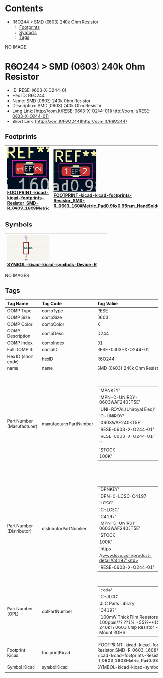 



Contents
========

* [R6O244 > SMD (0603) 240k Ohm Resistor](#r6o244--smd-0603-240k-ohm-resistor)
	* [Footprints](#footprints)
	* [Symbols](#symbols)
	* [Tags](#tags)
  
NO IMAGE  
# R6O244 > SMD (0603) 240k Ohm Resistor

- ID: RESE-0603-X-O244-01
- Hex ID: R6O244
- Name: SMD (0603) 240k Ohm Resistor
- Description: SMD (0603) 240k Ohm Resistor
- Long Link: [http://oom.lt/RESE-0603-X-O244-01](http://oom.lt/RESE-0603-X-O244-01)
- Short Link: [http://oom.lt/R6O244](http://oom.lt/R6O244)

## Footprints
  

|[![](https://raw.githubusercontent.com/oomlout/oomlout_OOMP_eda_V2/main/FOOTPRINT/kicad/kicad-footprints/Resistor_SMD/R_0603_1608Metric/image_140.png)<br>FOOTPRINT-kicad-kicad-footprints-Resistor_SMD-R_0603_1608Metric](https://github.com/oomlout/oomlout_OOMP_eda_V2/tree/main/FOOTPRINT/kicad/kicad-footprints/Resistor_SMD/R_0603_1608Metric/)|[![](https://raw.githubusercontent.com/oomlout/oomlout_OOMP_eda_V2/main/FOOTPRINT/kicad/kicad-footprints/Resistor_SMD/R_0603_1608Metric_Pad0.98x0.95mm_HandSolder/image_140.png)<br>FOOTPRINT-kicad-kicad-footprints-Resistor_SMD-R_0603_1608Metric_Pad0.98x0.95mm_HandSolder](https://github.com/oomlout/oomlout_OOMP_eda_V2/tree/main/FOOTPRINT/kicad/kicad-footprints/Resistor_SMD/R_0603_1608Metric_Pad0.98x0.95mm_HandSolder/)||
| :--- | :--- | :--- |

## Symbols
  

|[![](https://raw.githubusercontent.com/oomlout/oomlout_OOMP_eda_V2/main/SYMBOL/kicad/kicad-symbols/Device/R/image_140.png)<br>SYMBOL-kicad-kicad-symbols-Device-R](https://github.com/oomlout/oomlout_OOMP_eda_V2/tree/main/SYMBOL/kicad/kicad-symbols/Device/R/)|||
| :--- | :--- | :--- |
  
NO IMAGES  
## Tags
  

|Tag Name|Tag Code|Tag Value|
| :--- | :--- | :--- |
|OOMP Type|oompType|RESE|
|OOMP Size|oompSize|0603|
|OOMP Color|oompColor|X|
|OOMP Description|oompDesc|O244|
|OOMP Index|oompIndex|01|
|Full OOMP ID|oompID|RESE-0603-X-O244-01|
|Hex ID (short code)|hexID|R6O244|
|name|name|SMD (0603) 240k Ohm Resistor|
|Part Number (Manufacturer)|manufacturerPartNumber|<table><tr><td>'MPNKEY'</td></tr><tr><td> 'MPN-C-UNIROY-0603WAF2403T5E'</td><td> 'MANUFACTURER'</td></tr><tr><td> 'UNI-ROYAL(Uniroyal Elec)'</td><td> 'MANUCODE'</td></tr><tr><td> 'C-UNIROY'</td><td> 'MPN'</td></tr><tr><td> '0603WAF2403T5E'</td><td> 'OOMPIDPARTIAL'</td></tr><tr><td> 'RESE-0603-X-O244-01'</td><td> 'OOMPID'</td></tr><tr><td> 'RESE-0603-X-O244-01'</td><td> 'LINK'</td></tr><tr><td> ''</td><td> 'tags'</td></tr><tr><td> 'STOCK</td></tr><tr><td>100K'</td></tr></table></td><td> <table><tr><td>'MPNKEY'</td></tr><tr><td> 'MPN-C-LIZELE-CR0603FA2403G'</td><td> 'MANUFACTURER'</td></tr><tr><td> 'LIZ Elec'</td><td> 'MANUCODE'</td></tr><tr><td> 'C-LIZELE'</td><td> 'MPN'</td></tr><tr><td> 'CR0603FA2403G'</td><td> 'OOMPIDPARTIAL'</td></tr><tr><td> 'RESE-0603-X-O244-01'</td><td> 'OOMPID'</td></tr><tr><td> 'RESE-0603-X-O244-01'</td><td> 'LINK'</td></tr><tr><td> ''</td><td> 'tags'</td></tr><tr><td> </td></tr></table></td><td> <table><tr><td>'MPNKEY'</td></tr><tr><td> 'MPN-C-RALEC-RTT032403FTP'</td><td> 'MANUFACTURER'</td></tr><tr><td> 'RALEC'</td><td> 'MANUCODE'</td></tr><tr><td> 'C-RALEC'</td><td> 'MPN'</td></tr><tr><td> 'RTT032403FTP'</td><td> 'OOMPIDPARTIAL'</td></tr><tr><td> 'RESE-0603-X-O244-01'</td><td> 'OOMPID'</td></tr><tr><td> 'RESE-0603-X-O244-01'</td><td> 'LINK'</td></tr><tr><td> ''</td><td> 'tags'</td></tr><tr><td> 'STOCK</td></tr><tr><td>1K'</td></tr></table></td><td> <table><tr><td>'MPNKEY'</td></tr><tr><td> 'MPN-C-YAGEO-RC0603JR-07240KL'</td><td> 'MANUFACTURER'</td></tr><tr><td> 'YAGEO'</td><td> 'MANUCODE'</td></tr><tr><td> 'C-YAGEO'</td><td> 'MPN'</td></tr><tr><td> 'RC0603JR-07240KL'</td><td> 'OOMPIDPARTIAL'</td></tr><tr><td> 'RESE-0603-X-O244-01'</td><td> 'OOMPID'</td></tr><tr><td> 'RESE-0603-X-O244-01'</td><td> 'LINK'</td></tr><tr><td> ''</td><td> 'tags'</td></tr><tr><td> </td></tr></table></td><td> <table><tr><td>'MPNKEY'</td></tr><tr><td> 'MPN-C-YAGEO-RC0603FR-07240KL'</td><td> 'MANUFACTURER'</td></tr><tr><td> 'YAGEO'</td><td> 'MANUCODE'</td></tr><tr><td> 'C-YAGEO'</td><td> 'MPN'</td></tr><tr><td> 'RC0603FR-07240KL'</td><td> 'OOMPIDPARTIAL'</td></tr><tr><td> 'RESE-0603-X-O244-01'</td><td> 'OOMPID'</td></tr><tr><td> 'RESE-0603-X-O244-01'</td><td> 'LINK'</td></tr><tr><td> ''</td><td> 'tags'</td></tr><tr><td> 'STOCK</td></tr><tr><td>1K'</td></tr></table></td><td> <table><tr><td>'MPNKEY'</td></tr><tr><td> 'MPN-C-YAGEO-AC0603FR-07240KL'</td><td> 'MANUFACTURER'</td></tr><tr><td> 'YAGEO'</td><td> 'MANUCODE'</td></tr><tr><td> 'C-YAGEO'</td><td> 'MPN'</td></tr><tr><td> 'AC0603FR-07240KL'</td><td> 'OOMPIDPARTIAL'</td></tr><tr><td> 'RESE-0603-X-O244-01'</td><td> 'OOMPID'</td></tr><tr><td> 'RESE-0603-X-O244-01'</td><td> 'LINK'</td></tr><tr><td> ''</td><td> 'tags'</td></tr><tr><td> 'STOCK</td></tr><tr><td>1K'</td></tr></table></td><td> <table><tr><td>'MPNKEY'</td></tr><tr><td> 'MPN-C-TAITEC-RM06FTN2403'</td><td> 'MANUFACTURER'</td></tr><tr><td> 'TA-I Tech'</td><td> 'MANUCODE'</td></tr><tr><td> 'C-TAITEC'</td><td> 'MPN'</td></tr><tr><td> 'RM06FTN2403'</td><td> 'OOMPIDPARTIAL'</td></tr><tr><td> 'RESE-0603-X-O244-01'</td><td> 'OOMPID'</td></tr><tr><td> 'RESE-0603-X-O244-01'</td><td> 'LINK'</td></tr><tr><td> ''</td><td> 'tags'</td></tr><tr><td> 'STOCK</td></tr><tr><td>1K'</td></tr></table></td><td> <table><tr><td>'MPNKEY'</td></tr><tr><td> 'MPN-C-RALEC-RTT03244JTP'</td><td> 'MANUFACTURER'</td></tr><tr><td> 'RALEC'</td><td> 'MANUCODE'</td></tr><tr><td> 'C-RALEC'</td><td> 'MPN'</td></tr><tr><td> 'RTT03244JTP'</td><td> 'OOMPIDPARTIAL'</td></tr><tr><td> 'RESE-0603-X-O244-01'</td><td> 'OOMPID'</td></tr><tr><td> 'RESE-0603-X-O244-01'</td><td> 'LINK'</td></tr><tr><td> ''</td><td> 'tags'</td></tr><tr><td> 'STOCK</td></tr><tr><td>1K'</td></tr></table></td><td> <table><tr><td>'MPNKEY'</td></tr><tr><td> 'MPN-C-WALSIN-WR06X2403FTL'</td><td> 'MANUFACTURER'</td></tr><tr><td> 'Walsin Tech Corp'</td><td> 'MANUCODE'</td></tr><tr><td> 'C-WALSIN'</td><td> 'MPN'</td></tr><tr><td> 'WR06X2403FTL'</td><td> 'OOMPIDPARTIAL'</td></tr><tr><td> 'RESE-0603-X-O244-01'</td><td> 'OOMPID'</td></tr><tr><td> 'RESE-0603-X-O244-01'</td><td> 'LINK'</td></tr><tr><td> ''</td><td> 'tags'</td></tr><tr><td> 'STOCK</td></tr><tr><td>1K'</td></tr></table></td><td> <table><tr><td>'MPNKEY'</td></tr><tr><td> 'MPN-C-HKRHON-RCT03240KFLF'</td><td> 'MANUFACTURER'</td></tr><tr><td> 'HKR(Hong Kong Resistors)'</td><td> 'MANUCODE'</td></tr><tr><td> 'C-HKRHON'</td><td> 'MPN'</td></tr><tr><td> 'RCT03240KFLF'</td><td> 'OOMPIDPARTIAL'</td></tr><tr><td> 'RESE-0603-X-O244-01'</td><td> 'OOMPID'</td></tr><tr><td> 'RESE-0603-X-O244-01'</td><td> 'LINK'</td></tr><tr><td> ''</td><td> 'tags'</td></tr><tr><td> </td></tr></table></td><td> <table><tr><td>'MPNKEY'</td></tr><tr><td> 'MPN-C-TAITEC-RMS06FT2403'</td><td> 'MANUFACTURER'</td></tr><tr><td> 'TA-I Tech'</td><td> 'MANUCODE'</td></tr><tr><td> 'C-TAITEC'</td><td> 'MPN'</td></tr><tr><td> 'RMS06FT2403'</td><td> 'OOMPIDPARTIAL'</td></tr><tr><td> 'RESE-0603-X-O244-01'</td><td> 'OOMPID'</td></tr><tr><td> 'RESE-0603-X-O244-01'</td><td> 'LINK'</td></tr><tr><td> ''</td><td> 'tags'</td></tr><tr><td> 'STOCK</td></tr><tr><td>1K'</td></tr></table></td><td> <table><tr><td>'MPNKEY'</td></tr><tr><td> 'MPN-C-VIKING-ARG03FTC2403'</td><td> 'MANUFACTURER'</td></tr><tr><td> 'Viking Tech'</td><td> 'MANUCODE'</td></tr><tr><td> 'C-VIKING'</td><td> 'MPN'</td></tr><tr><td> 'ARG03FTC2403'</td><td> 'OOMPIDPARTIAL'</td></tr><tr><td> 'RESE-0603-X-O244-01'</td><td> 'OOMPID'</td></tr><tr><td> 'RESE-0603-X-O244-01'</td><td> 'LINK'</td></tr><tr><td> ''</td><td> 'tags'</td></tr><tr><td> 'STOCK</td></tr><tr><td>1K'</td></tr></table></td><td> <table><tr><td>'MPNKEY'</td></tr><tr><td> 'MPN-C-YAGEO-AC0603DR-07240KL'</td><td> 'MANUFACTURER'</td></tr><tr><td> 'YAGEO'</td><td> 'MANUCODE'</td></tr><tr><td> 'C-YAGEO'</td><td> 'MPN'</td></tr><tr><td> 'AC0603DR-07240KL'</td><td> 'OOMPIDPARTIAL'</td></tr><tr><td> 'RESE-0603-X-O244-01'</td><td> 'OOMPID'</td></tr><tr><td> 'RESE-0603-X-O244-01'</td><td> 'LINK'</td></tr><tr><td> ''</td><td> 'tags'</td></tr><tr><td> 'STOCK</td></tr><tr><td>1K'</td></tr></table></td><td> <table><tr><td>'MPNKEY'</td></tr><tr><td> 'MPN-C-YAGEO-AC0603JR-07240KL'</td><td> 'MANUFACTURER'</td></tr><tr><td> 'YAGEO'</td><td> 'MANUCODE'</td></tr><tr><td> 'C-YAGEO'</td><td> 'MPN'</td></tr><tr><td> 'AC0603JR-07240KL'</td><td> 'OOMPIDPARTIAL'</td></tr><tr><td> 'RESE-0603-X-O244-01'</td><td> 'OOMPID'</td></tr><tr><td> 'RESE-0603-X-O244-01'</td><td> 'LINK'</td></tr><tr><td> ''</td><td> 'tags'</td></tr><tr><td> </td></tr></table></td><td> <table><tr><td>'MPNKEY'</td></tr><tr><td> 'MPN-C-EVEROH-CR0603J240KP05Z'</td><td> 'MANUFACTURER'</td></tr><tr><td> 'Ever Ohms Tech'</td><td> 'MANUCODE'</td></tr><tr><td> 'C-EVEROH'</td><td> 'MPN'</td></tr><tr><td> 'CR0603J240KP05Z'</td><td> 'OOMPIDPARTIAL'</td></tr><tr><td> 'RESE-0603-X-O244-01'</td><td> 'OOMPID'</td></tr><tr><td> 'RESE-0603-X-O244-01'</td><td> 'LINK'</td></tr><tr><td> ''</td><td> 'tags'</td></tr><tr><td> </td></tr></table></td><td> <table><tr><td>'MPNKEY'</td></tr><tr><td> 'MPN-C-UNIROY-0603WAJ0244T5E'</td><td> 'MANUFACTURER'</td></tr><tr><td> 'UNI-ROYAL(Uniroyal Elec)'</td><td> 'MANUCODE'</td></tr><tr><td> 'C-UNIROY'</td><td> 'MPN'</td></tr><tr><td> '0603WAJ0244T5E'</td><td> 'OOMPIDPARTIAL'</td></tr><tr><td> 'RESE-0603-X-O244-01'</td><td> 'OOMPID'</td></tr><tr><td> 'RESE-0603-X-O244-01'</td><td> 'LINK'</td></tr><tr><td> ''</td><td> 'tags'</td></tr><tr><td> 'STOCK</td></tr><tr><td>1K'</td></tr></table></td><td> <table><tr><td>'MPNKEY'</td></tr><tr><td> 'MPN-C-TYOHM-RMC0603240K1%N'</td><td> 'MANUFACTURER'</td></tr><tr><td> 'TyoHM'</td><td> 'MANUCODE'</td></tr><tr><td> 'C-TYOHM'</td><td> 'MPN'</td></tr><tr><td> 'RMC0603240K1%N'</td><td> 'OOMPIDPARTIAL'</td></tr><tr><td> 'RESE-0603-X-O244-01'</td><td> 'OOMPID'</td></tr><tr><td> 'RESE-0603-X-O244-01'</td><td> 'LINK'</td></tr><tr><td> ''</td><td> 'tags'</td></tr><tr><td> 'STOCK</td></tr><tr><td>1K'</td></tr></table></td><td> <table><tr><td>'MPNKEY'</td></tr><tr><td> 'MPN-C-KOASPE-RK73H1JTTD2403F'</td><td> 'MANUFACTURER'</td></tr><tr><td> 'KOA Speer Elec'</td><td> 'MANUCODE'</td></tr><tr><td> 'C-KOASPE'</td><td> 'MPN'</td></tr><tr><td> 'RK73H1JTTD2403F'</td><td> 'OOMPIDPARTIAL'</td></tr><tr><td> 'RESE-0603-X-O244-01'</td><td> 'OOMPID'</td></tr><tr><td> 'RESE-0603-X-O244-01'</td><td> 'LINK'</td></tr><tr><td> ''</td><td> 'tags'</td></tr><tr><td> </td></tr></table></td><td> <table><tr><td>'MPNKEY'</td></tr><tr><td> 'MPN-C-FHGUAN-RS-03K2403FT'</td><td> 'MANUFACTURER'</td></tr><tr><td> 'FH (Guangdong Fenghua Advanced Tech)'</td><td> 'MANUCODE'</td></tr><tr><td> 'C-FHGUAN'</td><td> 'MPN'</td></tr><tr><td> 'RS-03K2403FT'</td><td> 'OOMPIDPARTIAL'</td></tr><tr><td> 'RESE-0603-X-O244-01'</td><td> 'OOMPID'</td></tr><tr><td> 'RESE-0603-X-O244-01'</td><td> 'LINK'</td></tr><tr><td> ''</td><td> 'tags'</td></tr><tr><td> 'STOCK</td></tr><tr><td>10K'</td></tr></table></td><td> <table><tr><td>'MPNKEY'</td></tr><tr><td> 'MPN-C-FHGUAN-RS-03K244JT'</td><td> 'MANUFACTURER'</td></tr><tr><td> 'FH (Guangdong Fenghua Advanced Tech)'</td><td> 'MANUCODE'</td></tr><tr><td> 'C-FHGUAN'</td><td> 'MPN'</td></tr><tr><td> 'RS-03K244JT'</td><td> 'OOMPIDPARTIAL'</td></tr><tr><td> 'RESE-0603-X-O244-01'</td><td> 'OOMPID'</td></tr><tr><td> 'RESE-0603-X-O244-01'</td><td> 'LINK'</td></tr><tr><td> ''</td><td> 'tags'</td></tr><tr><td> 'STOCK</td></tr><tr><td>1K'</td></tr></table></td><td> <table><tr><td>'MPNKEY'</td></tr><tr><td> 'MPN-C-KOASPE-RK73B1JTTD244J'</td><td> 'MANUFACTURER'</td></tr><tr><td> 'KOA Speer Elec'</td><td> 'MANUCODE'</td></tr><tr><td> 'C-KOASPE'</td><td> 'MPN'</td></tr><tr><td> 'RK73B1JTTD244J'</td><td> 'OOMPIDPARTIAL'</td></tr><tr><td> 'RESE-0603-X-O244-01'</td><td> 'OOMPID'</td></tr><tr><td> 'RESE-0603-X-O244-01'</td><td> 'LINK'</td></tr><tr><td> ''</td><td> 'tags'</td></tr><tr><td> </td></tr></table></td><td> <table><tr><td>'MPNKEY'</td></tr><tr><td> 'MPN-C-WALSIN-WR06X244JTL'</td><td> 'MANUFACTURER'</td></tr><tr><td> 'Walsin Tech Corp'</td><td> 'MANUCODE'</td></tr><tr><td> 'C-WALSIN'</td><td> 'MPN'</td></tr><tr><td> 'WR06X244JTL'</td><td> 'OOMPIDPARTIAL'</td></tr><tr><td> 'RESE-0603-X-O244-01'</td><td> 'OOMPID'</td></tr><tr><td> 'RESE-0603-X-O244-01'</td><td> 'LINK'</td></tr><tr><td> ''</td><td> 'tags'</td></tr><tr><td> </td></tr></table></td><td> <table><tr><td>'MPNKEY'</td></tr><tr><td> 'MPN-C-RESIST-AECR0603F240KK9'</td><td> 'MANUFACTURER'</td></tr><tr><td> 'Resistor.Today'</td><td> 'MANUCODE'</td></tr><tr><td> 'C-RESIST'</td><td> 'MPN'</td></tr><tr><td> 'AECR0603F240KK9'</td><td> 'OOMPIDPARTIAL'</td></tr><tr><td> 'RESE-0603-X-O244-01'</td><td> 'OOMPID'</td></tr><tr><td> 'RESE-0603-X-O244-01'</td><td> 'LINK'</td></tr><tr><td> ''</td><td> 'tags'</td></tr><tr><td> </td></tr></table></td><td> <table><tr><td>'MPNKEY'</td></tr><tr><td> 'MPN-C-RESIST-HPCR0603F240KK9'</td><td> 'MANUFACTURER'</td></tr><tr><td> 'Resistor.Today'</td><td> 'MANUCODE'</td></tr><tr><td> 'C-RESIST'</td><td> 'MPN'</td></tr><tr><td> 'HPCR0603F240KK9'</td><td> 'OOMPIDPARTIAL'</td></tr><tr><td> 'RESE-0603-X-O244-01'</td><td> 'OOMPID'</td></tr><tr><td> 'RESE-0603-X-O244-01'</td><td> 'LINK'</td></tr><tr><td> ''</td><td> 'tags'</td></tr><tr><td> </td></tr></table></td><td> <table><tr><td>'MPNKEY'</td></tr><tr><td> 'MPN-C-PANASO-ERJ3EKF2403V'</td><td> 'MANUFACTURER'</td></tr><tr><td> 'PANASONIC'</td><td> 'MANUCODE'</td></tr><tr><td> 'C-PANASO'</td><td> 'MPN'</td></tr><tr><td> 'ERJ3EKF2403V'</td><td> 'OOMPIDPARTIAL'</td></tr><tr><td> 'RESE-0603-X-O244-01'</td><td> 'OOMPID'</td></tr><tr><td> 'RESE-0603-X-O244-01'</td><td> 'LINK'</td></tr><tr><td> ''</td><td> 'tags'</td></tr><tr><td> 'STOCK</td></tr><tr><td>1K'</td></tr></table></td><td> <table><tr><td>'MPNKEY'</td></tr><tr><td> 'MPN-C-PANASO-ERJ3GEYJ244V'</td><td> 'MANUFACTURER'</td></tr><tr><td> 'PANASONIC'</td><td> 'MANUCODE'</td></tr><tr><td> 'C-PANASO'</td><td> 'MPN'</td></tr><tr><td> 'ERJ3GEYJ244V'</td><td> 'OOMPIDPARTIAL'</td></tr><tr><td> 'RESE-0603-X-O244-01'</td><td> 'OOMPID'</td></tr><tr><td> 'RESE-0603-X-O244-01'</td><td> 'LINK'</td></tr><tr><td> ''</td><td> 'tags'</td></tr><tr><td> </td></tr></table></td><td> <table><tr><td>'MPNKEY'</td></tr><tr><td> 'MPN-C-UNIROY-0603WAD2403T5E'</td><td> 'MANUFACTURER'</td></tr><tr><td> 'UNI-ROYAL(Uniroyal Elec)'</td><td> 'MANUCODE'</td></tr><tr><td> 'C-UNIROY'</td><td> 'MPN'</td></tr><tr><td> '0603WAD2403T5E'</td><td> 'OOMPIDPARTIAL'</td></tr><tr><td> 'RESE-0603-X-O244-01'</td><td> 'OOMPID'</td></tr><tr><td> 'RESE-0603-X-O244-01'</td><td> 'LINK'</td></tr><tr><td> ''</td><td> 'tags'</td></tr><tr><td> 'STOCK</td></tr><tr><td>10K'</td></tr></table></td><td> <table><tr><td>'MPNKEY'</td></tr><tr><td> 'MPN-C-EVEROH-CR0603F240KP05'</td><td> 'MANUFACTURER'</td></tr><tr><td> 'Ever Ohms Tech'</td><td> 'MANUCODE'</td></tr><tr><td> 'C-EVEROH'</td><td> 'MPN'</td></tr><tr><td> 'CR0603F240KP05'</td><td> 'OOMPIDPARTIAL'</td></tr><tr><td> 'RESE-0603-X-O244-01'</td><td> 'OOMPID'</td></tr><tr><td> 'RESE-0603-X-O244-01'</td><td> 'LINK'</td></tr><tr><td> ''</td><td> 'tags'</td></tr><tr><td> </td></tr></table></td><td> <table><tr><td>'MPNKEY'</td></tr><tr><td> 'MPN-C-WALSIN-WR06X244JTR'</td><td> 'MANUFACTURER'</td></tr><tr><td> 'Walsin Tech Corp'</td><td> 'MANUCODE'</td></tr><tr><td> 'C-WALSIN'</td><td> 'MPN'</td></tr><tr><td> 'WR06X244JTR'</td><td> 'OOMPIDPARTIAL'</td></tr><tr><td> 'RESE-0603-X-O244-01'</td><td> 'OOMPID'</td></tr><tr><td> 'RESE-0603-X-O244-01'</td><td> 'LINK'</td></tr><tr><td> ''</td><td> 'tags'</td></tr><tr><td> </td></tr></table></td><td> <table><tr><td>'MPNKEY'</td></tr><tr><td> 'MPN-C-PANASO-ERA3AEB244V'</td><td> 'MANUFACTURER'</td></tr><tr><td> 'PANASONIC'</td><td> 'MANUCODE'</td></tr><tr><td> 'C-PANASO'</td><td> 'MPN'</td></tr><tr><td> 'ERA3AEB244V'</td><td> 'OOMPIDPARTIAL'</td></tr><tr><td> 'RESE-0603-X-O244-01'</td><td> 'OOMPID'</td></tr><tr><td> 'RESE-0603-X-O244-01'</td><td> 'LINK'</td></tr><tr><td> ''</td><td> 'tags'</td></tr><tr><td> 'STOCK</td></tr><tr><td>1K'</td></tr></table></td><td> <table><tr><td>'MPNKEY'</td></tr><tr><td> 'MPN-C-PANASO-ERJP03J244V'</td><td> 'MANUFACTURER'</td></tr><tr><td> 'PANASONIC'</td><td> 'MANUCODE'</td></tr><tr><td> 'C-PANASO'</td><td> 'MPN'</td></tr><tr><td> 'ERJP03J244V'</td><td> 'OOMPIDPARTIAL'</td></tr><tr><td> 'RESE-0603-X-O244-01'</td><td> 'OOMPID'</td></tr><tr><td> 'RESE-0603-X-O244-01'</td><td> 'LINK'</td></tr><tr><td> ''</td><td> 'tags'</td></tr><tr><td> </td></tr></table></td><td> <table><tr><td>'MPNKEY'</td></tr><tr><td> 'MPN-C-PANASO-ERJP03F2403V'</td><td> 'MANUFACTURER'</td></tr><tr><td> 'PANASONIC'</td><td> 'MANUCODE'</td></tr><tr><td> 'C-PANASO'</td><td> 'MPN'</td></tr><tr><td> 'ERJP03F2403V'</td><td> 'OOMPIDPARTIAL'</td></tr><tr><td> 'RESE-0603-X-O244-01'</td><td> 'OOMPID'</td></tr><tr><td> 'RESE-0603-X-O244-01'</td><td> 'LINK'</td></tr><tr><td> ''</td><td> 'tags'</td></tr><tr><td> </td></tr></table></td><td> <table><tr><td>'MPNKEY'</td></tr><tr><td> 'MPN-C-PANASO-ERJPA3J244V'</td><td> 'MANUFACTURER'</td></tr><tr><td> 'PANASONIC'</td><td> 'MANUCODE'</td></tr><tr><td> 'C-PANASO'</td><td> 'MPN'</td></tr><tr><td> 'ERJPA3J244V'</td><td> 'OOMPIDPARTIAL'</td></tr><tr><td> 'RESE-0603-X-O244-01'</td><td> 'OOMPID'</td></tr><tr><td> 'RESE-0603-X-O244-01'</td><td> 'LINK'</td></tr><tr><td> ''</td><td> 'tags'</td></tr><tr><td> </td></tr></table></td><td> <table><tr><td>'MPNKEY'</td></tr><tr><td> 'MPN-C-PANASO-ERJPA3F2403V'</td><td> 'MANUFACTURER'</td></tr><tr><td> 'PANASONIC'</td><td> 'MANUCODE'</td></tr><tr><td> 'C-PANASO'</td><td> 'MPN'</td></tr><tr><td> 'ERJPA3F2403V'</td><td> 'OOMPIDPARTIAL'</td></tr><tr><td> 'RESE-0603-X-O244-01'</td><td> 'OOMPID'</td></tr><tr><td> 'RESE-0603-X-O244-01'</td><td> 'LINK'</td></tr><tr><td> ''</td><td> 'tags'</td></tr><tr><td> </td></tr></table></td><td> <table><tr><td>'MPNKEY'</td></tr><tr><td> 'MPN-C-PANASO-ERJUP3J244V'</td><td> 'MANUFACTURER'</td></tr><tr><td> 'PANASONIC'</td><td> 'MANUCODE'</td></tr><tr><td> 'C-PANASO'</td><td> 'MPN'</td></tr><tr><td> 'ERJUP3J244V'</td><td> 'OOMPIDPARTIAL'</td></tr><tr><td> 'RESE-0603-X-O244-01'</td><td> 'OOMPID'</td></tr><tr><td> 'RESE-0603-X-O244-01'</td><td> 'LINK'</td></tr><tr><td> ''</td><td> 'tags'</td></tr><tr><td> </td></tr></table></td><td> <table><tr><td>'MPNKEY'</td></tr><tr><td> 'MPN-C-PANASO-ERJUP3F2403V'</td><td> 'MANUFACTURER'</td></tr><tr><td> 'PANASONIC'</td><td> 'MANUCODE'</td></tr><tr><td> 'C-PANASO'</td><td> 'MPN'</td></tr><tr><td> 'ERJUP3F2403V'</td><td> 'OOMPIDPARTIAL'</td></tr><tr><td> 'RESE-0603-X-O244-01'</td><td> 'OOMPID'</td></tr><tr><td> 'RESE-0603-X-O244-01'</td><td> 'LINK'</td></tr><tr><td> ''</td><td> 'tags'</td></tr><tr><td> </td></tr></table></td><td> <table><tr><td>'MPNKEY'</td></tr><tr><td> 'MPN-C-PANASO-ERJUP3D2403V'</td><td> 'MANUFACTURER'</td></tr><tr><td> 'PANASONIC'</td><td> 'MANUCODE'</td></tr><tr><td> 'C-PANASO'</td><td> 'MPN'</td></tr><tr><td> 'ERJUP3D2403V'</td><td> 'OOMPIDPARTIAL'</td></tr><tr><td> 'RESE-0603-X-O244-01'</td><td> 'OOMPID'</td></tr><tr><td> 'RESE-0603-X-O244-01'</td><td> 'LINK'</td></tr><tr><td> ''</td><td> 'tags'</td></tr><tr><td> </td></tr></table></td><td> <table><tr><td>'MPNKEY'</td></tr><tr><td> 'MPN-C-FHGUAN-TD03G2403BT'</td><td> 'MANUFACTURER'</td></tr><tr><td> 'FH (Guangdong Fenghua Advanced Tech)'</td><td> 'MANUCODE'</td></tr><tr><td> 'C-FHGUAN'</td><td> 'MPN'</td></tr><tr><td> 'TD03G2403BT'</td><td> 'OOMPIDPARTIAL'</td></tr><tr><td> 'RESE-0603-X-O244-01'</td><td> 'OOMPID'</td></tr><tr><td> 'RESE-0603-X-O244-01'</td><td> 'LINK'</td></tr><tr><td> ''</td><td> 'tags'</td></tr><tr><td> </td></tr></table></td><td> <table><tr><td>'MPNKEY'</td></tr><tr><td> 'MPN-C-FHGUAN-TD03G2403FT'</td><td> 'MANUFACTURER'</td></tr><tr><td> 'FH (Guangdong Fenghua Advanced Tech)'</td><td> 'MANUCODE'</td></tr><tr><td> 'C-FHGUAN'</td><td> 'MPN'</td></tr><tr><td> 'TD03G2403FT'</td><td> 'OOMPIDPARTIAL'</td></tr><tr><td> 'RESE-0603-X-O244-01'</td><td> 'OOMPID'</td></tr><tr><td> 'RESE-0603-X-O244-01'</td><td> 'LINK'</td></tr><tr><td> ''</td><td> 'tags'</td></tr><tr><td> </td></tr></table></td><td> <table><tr><td>'MPNKEY'</td></tr><tr><td> 'MPN-C-YAGEO-RT0603BRE07240KL'</td><td> 'MANUFACTURER'</td></tr><tr><td> 'YAGEO'</td><td> 'MANUCODE'</td></tr><tr><td> 'C-YAGEO'</td><td> 'MPN'</td></tr><tr><td> 'RT0603BRE07240KL'</td><td> 'OOMPIDPARTIAL'</td></tr><tr><td> 'RESE-0603-X-O244-01'</td><td> 'OOMPID'</td></tr><tr><td> 'RESE-0603-X-O244-01'</td><td> 'LINK'</td></tr><tr><td> ''</td><td> 'tags'</td></tr><tr><td> </td></tr></table></td><td> <table><tr><td>'MPNKEY'</td></tr><tr><td> 'MPN-C-YAGEO-RT0603DRD07240KL'</td><td> 'MANUFACTURER'</td></tr><tr><td> 'YAGEO'</td><td> 'MANUCODE'</td></tr><tr><td> 'C-YAGEO'</td><td> 'MPN'</td></tr><tr><td> 'RT0603DRD07240KL'</td><td> 'OOMPIDPARTIAL'</td></tr><tr><td> 'RESE-0603-X-O244-01'</td><td> 'OOMPID'</td></tr><tr><td> 'RESE-0603-X-O244-01'</td><td> 'LINK'</td></tr><tr><td> ''</td><td> 'tags'</td></tr><tr><td> </td></tr></table></td><td> <table><tr><td>'MPNKEY'</td></tr><tr><td> 'MPN-C-YAGEO-RT0603FRE07240KL'</td><td> 'MANUFACTURER'</td></tr><tr><td> 'YAGEO'</td><td> 'MANUCODE'</td></tr><tr><td> 'C-YAGEO'</td><td> 'MPN'</td></tr><tr><td> 'RT0603FRE07240KL'</td><td> 'OOMPIDPARTIAL'</td></tr><tr><td> 'RESE-0603-X-O244-01'</td><td> 'OOMPID'</td></tr><tr><td> 'RESE-0603-X-O244-01'</td><td> 'LINK'</td></tr><tr><td> ''</td><td> 'tags'</td></tr><tr><td> 'STOCK</td></tr><tr><td>1K'</td></tr></table></td><td> <table><tr><td>'MPNKEY'</td></tr><tr><td> 'MPN-C-EVEROH-CR0603F240KP05Z'</td><td> 'MANUFACTURER'</td></tr><tr><td> 'Ever Ohms Tech'</td><td> 'MANUCODE'</td></tr><tr><td> 'C-EVEROH'</td><td> 'MPN'</td></tr><tr><td> 'CR0603F240KP05Z'</td><td> 'OOMPIDPARTIAL'</td></tr><tr><td> 'RESE-0603-X-O244-01'</td><td> 'OOMPID'</td></tr><tr><td> 'RESE-0603-X-O244-01'</td><td> 'LINK'</td></tr><tr><td> ''</td><td> 'tags'</td></tr><tr><td> 'STOCK</td></tr><tr><td>1K'</td></tr></table></td><td> <table><tr><td>'MPNKEY'</td></tr><tr><td> 'MPN-C-SUSUMU-RG1608N-244-W-T5'</td><td> 'MANUFACTURER'</td></tr><tr><td> 'SUSUMU'</td><td> 'MANUCODE'</td></tr><tr><td> 'C-SUSUMU'</td><td> 'MPN'</td></tr><tr><td> 'RG1608N-244-W-T5'</td><td> 'OOMPIDPARTIAL'</td></tr><tr><td> 'RESE-0603-X-O244-01'</td><td> 'OOMPID'</td></tr><tr><td> 'RESE-0603-X-O244-01'</td><td> 'LINK'</td></tr><tr><td> ''</td><td> 'tags'</td></tr><tr><td> </td></tr></table></td><td> <table><tr><td>'MPNKEY'</td></tr><tr><td> 'MPN-C-VISHAY-CRCW0603240KFKEAC'</td><td> 'MANUFACTURER'</td></tr><tr><td> 'Vishay Intertech'</td><td> 'MANUCODE'</td></tr><tr><td> 'C-VISHAY'</td><td> 'MPN'</td></tr><tr><td> 'CRCW0603240KFKEAC'</td><td> 'OOMPIDPARTIAL'</td></tr><tr><td> 'RESE-0603-X-O244-01'</td><td> 'OOMPID'</td></tr><tr><td> 'RESE-0603-X-O244-01'</td><td> 'LINK'</td></tr><tr><td> ''</td><td> 'tags'</td></tr><tr><td> </td></tr></table></td><td> <table><tr><td>'MPNKEY'</td></tr><tr><td> 'MPN-C-BOURNS-CR0603-FX-2403ELF'</td><td> 'MANUFACTURER'</td></tr><tr><td> 'BOURNS'</td><td> 'MANUCODE'</td></tr><tr><td> 'C-BOURNS'</td><td> 'MPN'</td></tr><tr><td> 'CR0603-FX-2403ELF'</td><td> 'OOMPIDPARTIAL'</td></tr><tr><td> 'RESE-0603-X-O244-01'</td><td> 'OOMPID'</td></tr><tr><td> 'RESE-0603-X-O244-01'</td><td> 'LINK'</td></tr><tr><td> ''</td><td> 'tags'</td></tr><tr><td> </td></tr></table></td><td> <table><tr><td>'MPNKEY'</td></tr><tr><td> 'MPN-C-ROHMSE-ESR03EZPJ244'</td><td> 'MANUFACTURER'</td></tr><tr><td> 'ROHM Semicon'</td><td> 'MANUCODE'</td></tr><tr><td> 'C-ROHMSE'</td><td> 'MPN'</td></tr><tr><td> 'ESR03EZPJ244'</td><td> 'OOMPIDPARTIAL'</td></tr><tr><td> 'RESE-0603-X-O244-01'</td><td> 'OOMPID'</td></tr><tr><td> 'RESE-0603-X-O244-01'</td><td> 'LINK'</td></tr><tr><td> ''</td><td> 'tags'</td></tr><tr><td> </td></tr></table></td><td> <table><tr><td>'MPNKEY'</td></tr><tr><td> 'MPN-C-TECONN-CPF0603B240KE1'</td><td> 'MANUFACTURER'</td></tr><tr><td> 'TE Connectivity'</td><td> 'MANUCODE'</td></tr><tr><td> 'C-TECONN'</td><td> 'MPN'</td></tr><tr><td> 'CPF0603B240KE1'</td><td> 'OOMPIDPARTIAL'</td></tr><tr><td> 'RESE-0603-X-O244-01'</td><td> 'OOMPID'</td></tr><tr><td> 'RESE-0603-X-O244-01'</td><td> 'LINK'</td></tr><tr><td> ''</td><td> 'tags'</td></tr><tr><td> </td></tr></table></td><td> <table><tr><td>'MPNKEY'</td></tr><tr><td> 'MPN-C-SUSUMU-RG1608N-244-W-T1'</td><td> 'MANUFACTURER'</td></tr><tr><td> 'SUSUMU'</td><td> 'MANUCODE'</td></tr><tr><td> 'C-SUSUMU'</td><td> 'MPN'</td></tr><tr><td> 'RG1608N-244-W-T1'</td><td> 'OOMPIDPARTIAL'</td></tr><tr><td> 'RESE-0603-X-O244-01'</td><td> 'OOMPID'</td></tr><tr><td> 'RESE-0603-X-O244-01'</td><td> 'LINK'</td></tr><tr><td> ''</td><td> 'tags'</td></tr><tr><td> </td></tr></table></td><td> <table><tr><td>'MPNKEY'</td></tr><tr><td> 'MPN-C-TECONN-CRG0603F240K'</td><td> 'MANUFACTURER'</td></tr><tr><td> 'TE Connectivity'</td><td> 'MANUCODE'</td></tr><tr><td> 'C-TECONN'</td><td> 'MPN'</td></tr><tr><td> 'CRG0603F240K'</td><td> 'OOMPIDPARTIAL'</td></tr><tr><td> 'RESE-0603-X-O244-01'</td><td> 'OOMPID'</td></tr><tr><td> 'RESE-0603-X-O244-01'</td><td> 'LINK'</td></tr><tr><td> ''</td><td> 'tags'</td></tr><tr><td> </td></tr></table></td><td> <table><tr><td>'MPNKEY'</td></tr><tr><td> 'MPN-C-TECONN-CRGH0603J240K'</td><td> 'MANUFACTURER'</td></tr><tr><td> 'TE Connectivity'</td><td> 'MANUCODE'</td></tr><tr><td> 'C-TECONN'</td><td> 'MPN'</td></tr><tr><td> 'CRGH0603J240K'</td><td> 'OOMPIDPARTIAL'</td></tr><tr><td> 'RESE-0603-X-O244-01'</td><td> 'OOMPID'</td></tr><tr><td> 'RESE-0603-X-O244-01'</td><td> 'LINK'</td></tr><tr><td> ''</td><td> 'tags'</td></tr><tr><td> </td></tr></table></td><td> <table><tr><td>'MPNKEY'</td></tr><tr><td> 'MPN-C-YAGEO-AF0603FR-07240KL'</td><td> 'MANUFACTURER'</td></tr><tr><td> 'YAGEO'</td><td> 'MANUCODE'</td></tr><tr><td> 'C-YAGEO'</td><td> 'MPN'</td></tr><tr><td> 'AF0603FR-07240KL'</td><td> 'OOMPIDPARTIAL'</td></tr><tr><td> 'RESE-0603-X-O244-01'</td><td> 'OOMPID'</td></tr><tr><td> 'RESE-0603-X-O244-01'</td><td> 'LINK'</td></tr><tr><td> ''</td><td> 'tags'</td></tr><tr><td> </td></tr></table></td><td> <table><tr><td>'MPNKEY'</td></tr><tr><td> 'MPN-C-YAGEO-AA0603JR-07240KL'</td><td> 'MANUFACTURER'</td></tr><tr><td> 'YAGEO'</td><td> 'MANUCODE'</td></tr><tr><td> 'C-YAGEO'</td><td> 'MPN'</td></tr><tr><td> 'AA0603JR-07240KL'</td><td> 'OOMPIDPARTIAL'</td></tr><tr><td> 'RESE-0603-X-O244-01'</td><td> 'OOMPID'</td></tr><tr><td> 'RESE-0603-X-O244-01'</td><td> 'LINK'</td></tr><tr><td> ''</td><td> 'tags'</td></tr><tr><td> </td></tr></table></td><td> <table><tr><td>'MPNKEY'</td></tr><tr><td> 'MPN-C-YAGEO-AA0603FR-07240KL'</td><td> 'MANUFACTURER'</td></tr><tr><td> 'YAGEO'</td><td> 'MANUCODE'</td></tr><tr><td> 'C-YAGEO'</td><td> 'MPN'</td></tr><tr><td> 'AA0603FR-07240KL'</td><td> 'OOMPIDPARTIAL'</td></tr><tr><td> 'RESE-0603-X-O244-01'</td><td> 'OOMPID'</td></tr><tr><td> 'RESE-0603-X-O244-01'</td><td> 'LINK'</td></tr><tr><td> ''</td><td> 'tags'</td></tr><tr><td> </td></tr></table></td><td> <table><tr><td>'MPNKEY'</td></tr><tr><td> 'MPN-C-ROHMSE-ESR03EZPF2403'</td><td> 'MANUFACTURER'</td></tr><tr><td> 'ROHM Semicon'</td><td> 'MANUCODE'</td></tr><tr><td> 'C-ROHMSE'</td><td> 'MPN'</td></tr><tr><td> 'ESR03EZPF2403'</td><td> 'OOMPIDPARTIAL'</td></tr><tr><td> 'RESE-0603-X-O244-01'</td><td> 'OOMPID'</td></tr><tr><td> 'RESE-0603-X-O244-01'</td><td> 'LINK'</td></tr><tr><td> ''</td><td> 'tags'</td></tr><tr><td> </td></tr></table></td><td> <table><tr><td>'MPNKEY'</td></tr><tr><td> 'MPN-C-PANASO-ERJ-S03F2403V'</td><td> 'MANUFACTURER'</td></tr><tr><td> 'PANASONIC'</td><td> 'MANUCODE'</td></tr><tr><td> 'C-PANASO'</td><td> 'MPN'</td></tr><tr><td> 'ERJ-S03F2403V'</td><td> 'OOMPIDPARTIAL'</td></tr><tr><td> 'RESE-0603-X-O244-01'</td><td> 'OOMPID'</td></tr><tr><td> 'RESE-0603-X-O244-01'</td><td> 'LINK'</td></tr><tr><td> ''</td><td> 'tags'</td></tr><tr><td> </td></tr></table></td><td> <table><tr><td>'MPNKEY'</td></tr><tr><td> 'MPN-C-SUSUMU-RG1608P-244-D-T5'</td><td> 'MANUFACTURER'</td></tr><tr><td> 'SUSUMU'</td><td> 'MANUCODE'</td></tr><tr><td> 'C-SUSUMU'</td><td> 'MPN'</td></tr><tr><td> 'RG1608P-244-D-T5'</td><td> 'OOMPIDPARTIAL'</td></tr><tr><td> 'RESE-0603-X-O244-01'</td><td> 'OOMPID'</td></tr><tr><td> 'RESE-0603-X-O244-01'</td><td> 'LINK'</td></tr><tr><td> ''</td><td> 'tags'</td></tr><tr><td> </td></tr></table></td><td> <table><tr><td>'MPNKEY'</td></tr><tr><td> 'MPN-C-PANASO-ERJ-U03D2403V'</td><td> 'MANUFACTURER'</td></tr><tr><td> 'PANASONIC'</td><td> 'MANUCODE'</td></tr><tr><td> 'C-PANASO'</td><td> 'MPN'</td></tr><tr><td> 'ERJ-U03D2403V'</td><td> 'OOMPIDPARTIAL'</td></tr><tr><td> 'RESE-0603-X-O244-01'</td><td> 'OOMPID'</td></tr><tr><td> 'RESE-0603-X-O244-01'</td><td> 'LINK'</td></tr><tr><td> ''</td><td> 'tags'</td></tr><tr><td> </td></tr></table></td><td> <table><tr><td>'MPNKEY'</td></tr><tr><td> 'MPN-C-FOJAN-FRC0603F2403TS'</td><td> 'MANUFACTURER'</td></tr><tr><td> 'FOJAN'</td><td> 'MANUCODE'</td></tr><tr><td> 'C-FOJAN'</td><td> 'MPN'</td></tr><tr><td> 'FRC0603F2403TS'</td><td> 'OOMPIDPARTIAL'</td></tr><tr><td> 'RESE-0603-X-O244-01'</td><td> 'OOMPID'</td></tr><tr><td> 'RESE-0603-X-O244-01'</td><td> 'LINK'</td></tr><tr><td> ''</td><td> 'tags'</td></tr><tr><td> 'STOCK</td></tr><tr><td>10K'</td></tr></table>|
|Part Number (Distributor)|distributorPartNumber|<table><tr><td>'DPNKEY'</td></tr><tr><td> 'DPN-C-LCSC-C4197'</td><td> 'DISTRIBUTOR'</td></tr><tr><td> 'LCSC'</td><td> 'DISTRCODE'</td></tr><tr><td> 'C-LCSC'</td><td> 'DPN'</td></tr><tr><td> 'C4197'</td><td> 'MPN'</td></tr><tr><td> 'MPN-C-UNIROY-0603WAF2403T5E'</td><td> 'TAGS'</td></tr><tr><td> 'STOCK</td></tr><tr><td>100K'</td><td> 'LINK'</td></tr><tr><td> 'https</td></tr><tr><td>//www.lcsc.com/product-detail/C4197'</td><td> 'OOMPID'</td></tr><tr><td> 'RESE-0603-X-O244-01'</td></tr></table></td><td> <table><tr><td>'DPNKEY'</td></tr><tr><td> 'DPN-C-LCSC-C100891'</td><td> 'DISTRIBUTOR'</td></tr><tr><td> 'LCSC'</td><td> 'DISTRCODE'</td></tr><tr><td> 'C-LCSC'</td><td> 'DPN'</td></tr><tr><td> 'C100891'</td><td> 'MPN'</td></tr><tr><td> 'MPN-C-LIZELE-CR0603FA2403G'</td><td> 'TAGS'</td></tr><tr><td> </td><td> 'LINK'</td></tr><tr><td> 'https</td></tr><tr><td>//www.lcsc.com/product-detail/C100891'</td><td> 'OOMPID'</td></tr><tr><td> 'RESE-0603-X-O244-01'</td></tr></table></td><td> <table><tr><td>'DPNKEY'</td></tr><tr><td> 'DPN-C-LCSC-C103449'</td><td> 'DISTRIBUTOR'</td></tr><tr><td> 'LCSC'</td><td> 'DISTRCODE'</td></tr><tr><td> 'C-LCSC'</td><td> 'DPN'</td></tr><tr><td> 'C103449'</td><td> 'MPN'</td></tr><tr><td> 'MPN-C-RALEC-RTT032403FTP'</td><td> 'TAGS'</td></tr><tr><td> 'STOCK</td></tr><tr><td>1K'</td><td> 'LINK'</td></tr><tr><td> 'https</td></tr><tr><td>//www.lcsc.com/product-detail/C103449'</td><td> 'OOMPID'</td></tr><tr><td> 'RESE-0603-X-O244-01'</td></tr></table></td><td> <table><tr><td>'DPNKEY'</td></tr><tr><td> 'DPN-C-LCSC-C137646'</td><td> 'DISTRIBUTOR'</td></tr><tr><td> 'LCSC'</td><td> 'DISTRCODE'</td></tr><tr><td> 'C-LCSC'</td><td> 'DPN'</td></tr><tr><td> 'C137646'</td><td> 'MPN'</td></tr><tr><td> 'MPN-C-YAGEO-RC0603JR-07240KL'</td><td> 'TAGS'</td></tr><tr><td> </td><td> 'LINK'</td></tr><tr><td> 'https</td></tr><tr><td>//www.lcsc.com/product-detail/C137646'</td><td> 'OOMPID'</td></tr><tr><td> 'RESE-0603-X-O244-01'</td></tr></table></td><td> <table><tr><td>'DPNKEY'</td></tr><tr><td> 'DPN-C-LCSC-C137765'</td><td> 'DISTRIBUTOR'</td></tr><tr><td> 'LCSC'</td><td> 'DISTRCODE'</td></tr><tr><td> 'C-LCSC'</td><td> 'DPN'</td></tr><tr><td> 'C137765'</td><td> 'MPN'</td></tr><tr><td> 'MPN-C-YAGEO-RC0603FR-07240KL'</td><td> 'TAGS'</td></tr><tr><td> 'STOCK</td></tr><tr><td>1K'</td><td> 'LINK'</td></tr><tr><td> 'https</td></tr><tr><td>//www.lcsc.com/product-detail/C137765'</td><td> 'OOMPID'</td></tr><tr><td> 'RESE-0603-X-O244-01'</td></tr></table></td><td> <table><tr><td>'DPNKEY'</td></tr><tr><td> 'DPN-C-LCSC-C144679'</td><td> 'DISTRIBUTOR'</td></tr><tr><td> 'LCSC'</td><td> 'DISTRCODE'</td></tr><tr><td> 'C-LCSC'</td><td> 'DPN'</td></tr><tr><td> 'C144679'</td><td> 'MPN'</td></tr><tr><td> 'MPN-C-YAGEO-AC0603FR-07240KL'</td><td> 'TAGS'</td></tr><tr><td> 'STOCK</td></tr><tr><td>1K'</td><td> 'LINK'</td></tr><tr><td> 'https</td></tr><tr><td>//www.lcsc.com/product-detail/C144679'</td><td> 'OOMPID'</td></tr><tr><td> 'RESE-0603-X-O244-01'</td></tr></table></td><td> <table><tr><td>'DPNKEY'</td></tr><tr><td> 'DPN-C-LCSC-C153123'</td><td> 'DISTRIBUTOR'</td></tr><tr><td> 'LCSC'</td><td> 'DISTRCODE'</td></tr><tr><td> 'C-LCSC'</td><td> 'DPN'</td></tr><tr><td> 'C153123'</td><td> 'MPN'</td></tr><tr><td> 'MPN-C-TAITEC-RM06FTN2403'</td><td> 'TAGS'</td></tr><tr><td> 'STOCK</td></tr><tr><td>1K'</td><td> 'LINK'</td></tr><tr><td> 'https</td></tr><tr><td>//www.lcsc.com/product-detail/C153123'</td><td> 'OOMPID'</td></tr><tr><td> 'RESE-0603-X-O244-01'</td></tr></table></td><td> <table><tr><td>'DPNKEY'</td></tr><tr><td> 'DPN-C-LCSC-C158931'</td><td> 'DISTRIBUTOR'</td></tr><tr><td> 'LCSC'</td><td> 'DISTRCODE'</td></tr><tr><td> 'C-LCSC'</td><td> 'DPN'</td></tr><tr><td> 'C158931'</td><td> 'MPN'</td></tr><tr><td> 'MPN-C-RALEC-RTT03244JTP'</td><td> 'TAGS'</td></tr><tr><td> 'STOCK</td></tr><tr><td>1K'</td><td> 'LINK'</td></tr><tr><td> 'https</td></tr><tr><td>//www.lcsc.com/product-detail/C158931'</td><td> 'OOMPID'</td></tr><tr><td> 'RESE-0603-X-O244-01'</td></tr></table></td><td> <table><tr><td>'DPNKEY'</td></tr><tr><td> 'DPN-C-LCSC-C163889'</td><td> 'DISTRIBUTOR'</td></tr><tr><td> 'LCSC'</td><td> 'DISTRCODE'</td></tr><tr><td> 'C-LCSC'</td><td> 'DPN'</td></tr><tr><td> 'C163889'</td><td> 'MPN'</td></tr><tr><td> 'MPN-C-WALSIN-WR06X2403FTL'</td><td> 'TAGS'</td></tr><tr><td> 'STOCK</td></tr><tr><td>1K'</td><td> 'LINK'</td></tr><tr><td> 'https</td></tr><tr><td>//www.lcsc.com/product-detail/C163889'</td><td> 'OOMPID'</td></tr><tr><td> 'RESE-0603-X-O244-01'</td></tr></table></td><td> <table><tr><td>'DPNKEY'</td></tr><tr><td> 'DPN-C-LCSC-C177602'</td><td> 'DISTRIBUTOR'</td></tr><tr><td> 'LCSC'</td><td> 'DISTRCODE'</td></tr><tr><td> 'C-LCSC'</td><td> 'DPN'</td></tr><tr><td> 'C177602'</td><td> 'MPN'</td></tr><tr><td> 'MPN-C-HKRHON-RCT03240KFLF'</td><td> 'TAGS'</td></tr><tr><td> </td><td> 'LINK'</td></tr><tr><td> 'https</td></tr><tr><td>//www.lcsc.com/product-detail/C177602'</td><td> 'OOMPID'</td></tr><tr><td> 'RESE-0603-X-O244-01'</td></tr></table></td><td> <table><tr><td>'DPNKEY'</td></tr><tr><td> 'DPN-C-LCSC-C209084'</td><td> 'DISTRIBUTOR'</td></tr><tr><td> 'LCSC'</td><td> 'DISTRCODE'</td></tr><tr><td> 'C-LCSC'</td><td> 'DPN'</td></tr><tr><td> 'C209084'</td><td> 'MPN'</td></tr><tr><td> 'MPN-C-TAITEC-RMS06FT2403'</td><td> 'TAGS'</td></tr><tr><td> 'STOCK</td></tr><tr><td>1K'</td><td> 'LINK'</td></tr><tr><td> 'https</td></tr><tr><td>//www.lcsc.com/product-detail/C209084'</td><td> 'OOMPID'</td></tr><tr><td> 'RESE-0603-X-O244-01'</td></tr></table></td><td> <table><tr><td>'DPNKEY'</td></tr><tr><td> 'DPN-C-LCSC-C217899'</td><td> 'DISTRIBUTOR'</td></tr><tr><td> 'LCSC'</td><td> 'DISTRCODE'</td></tr><tr><td> 'C-LCSC'</td><td> 'DPN'</td></tr><tr><td> 'C217899'</td><td> 'MPN'</td></tr><tr><td> 'MPN-C-VIKING-ARG03FTC2403'</td><td> 'TAGS'</td></tr><tr><td> 'STOCK</td></tr><tr><td>1K'</td><td> 'LINK'</td></tr><tr><td> 'https</td></tr><tr><td>//www.lcsc.com/product-detail/C217899'</td><td> 'OOMPID'</td></tr><tr><td> 'RESE-0603-X-O244-01'</td></tr></table></td><td> <table><tr><td>'DPNKEY'</td></tr><tr><td> 'DPN-C-LCSC-C227471'</td><td> 'DISTRIBUTOR'</td></tr><tr><td> 'LCSC'</td><td> 'DISTRCODE'</td></tr><tr><td> 'C-LCSC'</td><td> 'DPN'</td></tr><tr><td> 'C227471'</td><td> 'MPN'</td></tr><tr><td> 'MPN-C-YAGEO-AC0603DR-07240KL'</td><td> 'TAGS'</td></tr><tr><td> 'STOCK</td></tr><tr><td>1K'</td><td> 'LINK'</td></tr><tr><td> 'https</td></tr><tr><td>//www.lcsc.com/product-detail/C227471'</td><td> 'OOMPID'</td></tr><tr><td> 'RESE-0603-X-O244-01'</td></tr></table></td><td> <table><tr><td>'DPNKEY'</td></tr><tr><td> 'DPN-C-LCSC-C228163'</td><td> 'DISTRIBUTOR'</td></tr><tr><td> 'LCSC'</td><td> 'DISTRCODE'</td></tr><tr><td> 'C-LCSC'</td><td> 'DPN'</td></tr><tr><td> 'C228163'</td><td> 'MPN'</td></tr><tr><td> 'MPN-C-YAGEO-AC0603JR-07240KL'</td><td> 'TAGS'</td></tr><tr><td> </td><td> 'LINK'</td></tr><tr><td> 'https</td></tr><tr><td>//www.lcsc.com/product-detail/C228163'</td><td> 'OOMPID'</td></tr><tr><td> 'RESE-0603-X-O244-01'</td></tr></table></td><td> <table><tr><td>'DPNKEY'</td></tr><tr><td> 'DPN-C-LCSC-C245197'</td><td> 'DISTRIBUTOR'</td></tr><tr><td> 'LCSC'</td><td> 'DISTRCODE'</td></tr><tr><td> 'C-LCSC'</td><td> 'DPN'</td></tr><tr><td> 'C245197'</td><td> 'MPN'</td></tr><tr><td> 'MPN-C-EVEROH-CR0603J240KP05Z'</td><td> 'TAGS'</td></tr><tr><td> </td><td> 'LINK'</td></tr><tr><td> 'https</td></tr><tr><td>//www.lcsc.com/product-detail/C245197'</td><td> 'OOMPID'</td></tr><tr><td> 'RESE-0603-X-O244-01'</td></tr></table></td><td> <table><tr><td>'DPNKEY'</td></tr><tr><td> 'DPN-C-LCSC-C247578'</td><td> 'DISTRIBUTOR'</td></tr><tr><td> 'LCSC'</td><td> 'DISTRCODE'</td></tr><tr><td> 'C-LCSC'</td><td> 'DPN'</td></tr><tr><td> 'C247578'</td><td> 'MPN'</td></tr><tr><td> 'MPN-C-UNIROY-0603WAJ0244T5E'</td><td> 'TAGS'</td></tr><tr><td> 'STOCK</td></tr><tr><td>1K'</td><td> 'LINK'</td></tr><tr><td> 'https</td></tr><tr><td>//www.lcsc.com/product-detail/C247578'</td><td> 'OOMPID'</td></tr><tr><td> 'RESE-0603-X-O244-01'</td></tr></table></td><td> <table><tr><td>'DPNKEY'</td></tr><tr><td> 'DPN-C-LCSC-C269419'</td><td> 'DISTRIBUTOR'</td></tr><tr><td> 'LCSC'</td><td> 'DISTRCODE'</td></tr><tr><td> 'C-LCSC'</td><td> 'DPN'</td></tr><tr><td> 'C269419'</td><td> 'MPN'</td></tr><tr><td> 'MPN-C-TYOHM-RMC0603240K1%N'</td><td> 'TAGS'</td></tr><tr><td> 'STOCK</td></tr><tr><td>1K'</td><td> 'LINK'</td></tr><tr><td> 'https</td></tr><tr><td>//www.lcsc.com/product-detail/C269419'</td><td> 'OOMPID'</td></tr><tr><td> 'RESE-0603-X-O244-01'</td></tr></table></td><td> <table><tr><td>'DPNKEY'</td></tr><tr><td> 'DPN-C-LCSC-C284132'</td><td> 'DISTRIBUTOR'</td></tr><tr><td> 'LCSC'</td><td> 'DISTRCODE'</td></tr><tr><td> 'C-LCSC'</td><td> 'DPN'</td></tr><tr><td> 'C284132'</td><td> 'MPN'</td></tr><tr><td> 'MPN-C-KOASPE-RK73H1JTTD2403F'</td><td> 'TAGS'</td></tr><tr><td> </td><td> 'LINK'</td></tr><tr><td> 'https</td></tr><tr><td>//www.lcsc.com/product-detail/C284132'</td><td> 'OOMPID'</td></tr><tr><td> 'RESE-0603-X-O244-01'</td></tr></table></td><td> <table><tr><td>'DPNKEY'</td></tr><tr><td> 'DPN-C-LCSC-C286578'</td><td> 'DISTRIBUTOR'</td></tr><tr><td> 'LCSC'</td><td> 'DISTRCODE'</td></tr><tr><td> 'C-LCSC'</td><td> 'DPN'</td></tr><tr><td> 'C286578'</td><td> 'MPN'</td></tr><tr><td> 'MPN-C-FHGUAN-RS-03K2403FT'</td><td> 'TAGS'</td></tr><tr><td> 'STOCK</td></tr><tr><td>10K'</td><td> 'LINK'</td></tr><tr><td> 'https</td></tr><tr><td>//www.lcsc.com/product-detail/C286578'</td><td> 'OOMPID'</td></tr><tr><td> 'RESE-0603-X-O244-01'</td></tr></table></td><td> <table><tr><td>'DPNKEY'</td></tr><tr><td> 'DPN-C-LCSC-C294657'</td><td> 'DISTRIBUTOR'</td></tr><tr><td> 'LCSC'</td><td> 'DISTRCODE'</td></tr><tr><td> 'C-LCSC'</td><td> 'DPN'</td></tr><tr><td> 'C294657'</td><td> 'MPN'</td></tr><tr><td> 'MPN-C-FHGUAN-RS-03K244JT'</td><td> 'TAGS'</td></tr><tr><td> 'STOCK</td></tr><tr><td>1K'</td><td> 'LINK'</td></tr><tr><td> 'https</td></tr><tr><td>//www.lcsc.com/product-detail/C294657'</td><td> 'OOMPID'</td></tr><tr><td> 'RESE-0603-X-O244-01'</td></tr></table></td><td> <table><tr><td>'DPNKEY'</td></tr><tr><td> 'DPN-C-LCSC-C307292'</td><td> 'DISTRIBUTOR'</td></tr><tr><td> 'LCSC'</td><td> 'DISTRCODE'</td></tr><tr><td> 'C-LCSC'</td><td> 'DPN'</td></tr><tr><td> 'C307292'</td><td> 'MPN'</td></tr><tr><td> 'MPN-C-KOASPE-RK73B1JTTD244J'</td><td> 'TAGS'</td></tr><tr><td> </td><td> 'LINK'</td></tr><tr><td> 'https</td></tr><tr><td>//www.lcsc.com/product-detail/C307292'</td><td> 'OOMPID'</td></tr><tr><td> 'RESE-0603-X-O244-01'</td></tr></table></td><td> <table><tr><td>'DPNKEY'</td></tr><tr><td> 'DPN-C-LCSC-C334846'</td><td> 'DISTRIBUTOR'</td></tr><tr><td> 'LCSC'</td><td> 'DISTRCODE'</td></tr><tr><td> 'C-LCSC'</td><td> 'DPN'</td></tr><tr><td> 'C334846'</td><td> 'MPN'</td></tr><tr><td> 'MPN-C-WALSIN-WR06X244JTL'</td><td> 'TAGS'</td></tr><tr><td> </td><td> 'LINK'</td></tr><tr><td> 'https</td></tr><tr><td>//www.lcsc.com/product-detail/C334846'</td><td> 'OOMPID'</td></tr><tr><td> 'RESE-0603-X-O244-01'</td></tr></table></td><td> <table><tr><td>'DPNKEY'</td></tr><tr><td> 'DPN-C-LCSC-C352345'</td><td> 'DISTRIBUTOR'</td></tr><tr><td> 'LCSC'</td><td> 'DISTRCODE'</td></tr><tr><td> 'C-LCSC'</td><td> 'DPN'</td></tr><tr><td> 'C352345'</td><td> 'MPN'</td></tr><tr><td> 'MPN-C-RESIST-AECR0603F240KK9'</td><td> 'TAGS'</td></tr><tr><td> </td><td> 'LINK'</td></tr><tr><td> 'https</td></tr><tr><td>//www.lcsc.com/product-detail/C352345'</td><td> 'OOMPID'</td></tr><tr><td> 'RESE-0603-X-O244-01'</td></tr></table></td><td> <table><tr><td>'DPNKEY'</td></tr><tr><td> 'DPN-C-LCSC-C365125'</td><td> 'DISTRIBUTOR'</td></tr><tr><td> 'LCSC'</td><td> 'DISTRCODE'</td></tr><tr><td> 'C-LCSC'</td><td> 'DPN'</td></tr><tr><td> 'C365125'</td><td> 'MPN'</td></tr><tr><td> 'MPN-C-RESIST-HPCR0603F240KK9'</td><td> 'TAGS'</td></tr><tr><td> </td><td> 'LINK'</td></tr><tr><td> 'https</td></tr><tr><td>//www.lcsc.com/product-detail/C365125'</td><td> 'OOMPID'</td></tr><tr><td> 'RESE-0603-X-O244-01'</td></tr></table></td><td> <table><tr><td>'DPNKEY'</td></tr><tr><td> 'DPN-C-LCSC-C403094'</td><td> 'DISTRIBUTOR'</td></tr><tr><td> 'LCSC'</td><td> 'DISTRCODE'</td></tr><tr><td> 'C-LCSC'</td><td> 'DPN'</td></tr><tr><td> 'C403094'</td><td> 'MPN'</td></tr><tr><td> 'MPN-C-PANASO-ERJ3EKF2403V'</td><td> 'TAGS'</td></tr><tr><td> 'STOCK</td></tr><tr><td>1K'</td><td> 'LINK'</td></tr><tr><td> 'https</td></tr><tr><td>//www.lcsc.com/product-detail/C403094'</td><td> 'OOMPID'</td></tr><tr><td> 'RESE-0603-X-O244-01'</td></tr></table></td><td> <table><tr><td>'DPNKEY'</td></tr><tr><td> 'DPN-C-LCSC-C403462'</td><td> 'DISTRIBUTOR'</td></tr><tr><td> 'LCSC'</td><td> 'DISTRCODE'</td></tr><tr><td> 'C-LCSC'</td><td> 'DPN'</td></tr><tr><td> 'C403462'</td><td> 'MPN'</td></tr><tr><td> 'MPN-C-PANASO-ERJ3GEYJ244V'</td><td> 'TAGS'</td></tr><tr><td> </td><td> 'LINK'</td></tr><tr><td> 'https</td></tr><tr><td>//www.lcsc.com/product-detail/C403462'</td><td> 'OOMPID'</td></tr><tr><td> 'RESE-0603-X-O244-01'</td></tr></table></td><td> <table><tr><td>'DPNKEY'</td></tr><tr><td> 'DPN-C-LCSC-C407611'</td><td> 'DISTRIBUTOR'</td></tr><tr><td> 'LCSC'</td><td> 'DISTRCODE'</td></tr><tr><td> 'C-LCSC'</td><td> 'DPN'</td></tr><tr><td> 'C407611'</td><td> 'MPN'</td></tr><tr><td> 'MPN-C-UNIROY-0603WAD2403T5E'</td><td> 'TAGS'</td></tr><tr><td> 'STOCK</td></tr><tr><td>10K'</td><td> 'LINK'</td></tr><tr><td> 'https</td></tr><tr><td>//www.lcsc.com/product-detail/C407611'</td><td> 'OOMPID'</td></tr><tr><td> 'RESE-0603-X-O244-01'</td></tr></table></td><td> <table><tr><td>'DPNKEY'</td></tr><tr><td> 'DPN-C-LCSC-C429420'</td><td> 'DISTRIBUTOR'</td></tr><tr><td> 'LCSC'</td><td> 'DISTRCODE'</td></tr><tr><td> 'C-LCSC'</td><td> 'DPN'</td></tr><tr><td> 'C429420'</td><td> 'MPN'</td></tr><tr><td> 'MPN-C-EVEROH-CR0603F240KP05'</td><td> 'TAGS'</td></tr><tr><td> </td><td> 'LINK'</td></tr><tr><td> 'https</td></tr><tr><td>//www.lcsc.com/product-detail/C429420'</td><td> 'OOMPID'</td></tr><tr><td> 'RESE-0603-X-O244-01'</td></tr></table></td><td> <table><tr><td>'DPNKEY'</td></tr><tr><td> 'DPN-C-LCSC-C431865'</td><td> 'DISTRIBUTOR'</td></tr><tr><td> 'LCSC'</td><td> 'DISTRCODE'</td></tr><tr><td> 'C-LCSC'</td><td> 'DPN'</td></tr><tr><td> 'C431865'</td><td> 'MPN'</td></tr><tr><td> 'MPN-C-WALSIN-WR06X244JTR'</td><td> 'TAGS'</td></tr><tr><td> </td><td> 'LINK'</td></tr><tr><td> 'https</td></tr><tr><td>//www.lcsc.com/product-detail/C431865'</td><td> 'OOMPID'</td></tr><tr><td> 'RESE-0603-X-O244-01'</td></tr></table></td><td> <table><tr><td>'DPNKEY'</td></tr><tr><td> 'DPN-C-LCSC-C473262'</td><td> 'DISTRIBUTOR'</td></tr><tr><td> 'LCSC'</td><td> 'DISTRCODE'</td></tr><tr><td> 'C-LCSC'</td><td> 'DPN'</td></tr><tr><td> 'C473262'</td><td> 'MPN'</td></tr><tr><td> 'MPN-C-PANASO-ERA3AEB244V'</td><td> 'TAGS'</td></tr><tr><td> 'STOCK</td></tr><tr><td>1K'</td><td> 'LINK'</td></tr><tr><td> 'https</td></tr><tr><td>//www.lcsc.com/product-detail/C473262'</td><td> 'OOMPID'</td></tr><tr><td> 'RESE-0603-X-O244-01'</td></tr></table></td><td> <table><tr><td>'DPNKEY'</td></tr><tr><td> 'DPN-C-LCSC-C543193'</td><td> 'DISTRIBUTOR'</td></tr><tr><td> 'LCSC'</td><td> 'DISTRCODE'</td></tr><tr><td> 'C-LCSC'</td><td> 'DPN'</td></tr><tr><td> 'C543193'</td><td> 'MPN'</td></tr><tr><td> 'MPN-C-PANASO-ERJP03J244V'</td><td> 'TAGS'</td></tr><tr><td> </td><td> 'LINK'</td></tr><tr><td> 'https</td></tr><tr><td>//www.lcsc.com/product-detail/C543193'</td><td> 'OOMPID'</td></tr><tr><td> 'RESE-0603-X-O244-01'</td></tr></table></td><td> <table><tr><td>'DPNKEY'</td></tr><tr><td> 'DPN-C-LCSC-C543283'</td><td> 'DISTRIBUTOR'</td></tr><tr><td> 'LCSC'</td><td> 'DISTRCODE'</td></tr><tr><td> 'C-LCSC'</td><td> 'DPN'</td></tr><tr><td> 'C543283'</td><td> 'MPN'</td></tr><tr><td> 'MPN-C-PANASO-ERJP03F2403V'</td><td> 'TAGS'</td></tr><tr><td> </td><td> 'LINK'</td></tr><tr><td> 'https</td></tr><tr><td>//www.lcsc.com/product-detail/C543283'</td><td> 'OOMPID'</td></tr><tr><td> 'RESE-0603-X-O244-01'</td></tr></table></td><td> <table><tr><td>'DPNKEY'</td></tr><tr><td> 'DPN-C-LCSC-C543316'</td><td> 'DISTRIBUTOR'</td></tr><tr><td> 'LCSC'</td><td> 'DISTRCODE'</td></tr><tr><td> 'C-LCSC'</td><td> 'DPN'</td></tr><tr><td> 'C543316'</td><td> 'MPN'</td></tr><tr><td> 'MPN-C-PANASO-ERJPA3J244V'</td><td> 'TAGS'</td></tr><tr><td> </td><td> 'LINK'</td></tr><tr><td> 'https</td></tr><tr><td>//www.lcsc.com/product-detail/C543316'</td><td> 'OOMPID'</td></tr><tr><td> 'RESE-0603-X-O244-01'</td></tr></table></td><td> <table><tr><td>'DPNKEY'</td></tr><tr><td> 'DPN-C-LCSC-C543396'</td><td> 'DISTRIBUTOR'</td></tr><tr><td> 'LCSC'</td><td> 'DISTRCODE'</td></tr><tr><td> 'C-LCSC'</td><td> 'DPN'</td></tr><tr><td> 'C543396'</td><td> 'MPN'</td></tr><tr><td> 'MPN-C-PANASO-ERJPA3F2403V'</td><td> 'TAGS'</td></tr><tr><td> </td><td> 'LINK'</td></tr><tr><td> 'https</td></tr><tr><td>//www.lcsc.com/product-detail/C543396'</td><td> 'OOMPID'</td></tr><tr><td> 'RESE-0603-X-O244-01'</td></tr></table></td><td> <table><tr><td>'DPNKEY'</td></tr><tr><td> 'DPN-C-LCSC-C544012'</td><td> 'DISTRIBUTOR'</td></tr><tr><td> 'LCSC'</td><td> 'DISTRCODE'</td></tr><tr><td> 'C-LCSC'</td><td> 'DPN'</td></tr><tr><td> 'C544012'</td><td> 'MPN'</td></tr><tr><td> 'MPN-C-PANASO-ERJUP3J244V'</td><td> 'TAGS'</td></tr><tr><td> </td><td> 'LINK'</td></tr><tr><td> 'https</td></tr><tr><td>//www.lcsc.com/product-detail/C544012'</td><td> 'OOMPID'</td></tr><tr><td> 'RESE-0603-X-O244-01'</td></tr></table></td><td> <table><tr><td>'DPNKEY'</td></tr><tr><td> 'DPN-C-LCSC-C544106'</td><td> 'DISTRIBUTOR'</td></tr><tr><td> 'LCSC'</td><td> 'DISTRCODE'</td></tr><tr><td> 'C-LCSC'</td><td> 'DPN'</td></tr><tr><td> 'C544106'</td><td> 'MPN'</td></tr><tr><td> 'MPN-C-PANASO-ERJUP3F2403V'</td><td> 'TAGS'</td></tr><tr><td> </td><td> 'LINK'</td></tr><tr><td> 'https</td></tr><tr><td>//www.lcsc.com/product-detail/C544106'</td><td> 'OOMPID'</td></tr><tr><td> 'RESE-0603-X-O244-01'</td></tr></table></td><td> <table><tr><td>'DPNKEY'</td></tr><tr><td> 'DPN-C-LCSC-C544196'</td><td> 'DISTRIBUTOR'</td></tr><tr><td> 'LCSC'</td><td> 'DISTRCODE'</td></tr><tr><td> 'C-LCSC'</td><td> 'DPN'</td></tr><tr><td> 'C544196'</td><td> 'MPN'</td></tr><tr><td> 'MPN-C-PANASO-ERJUP3D2403V'</td><td> 'TAGS'</td></tr><tr><td> </td><td> 'LINK'</td></tr><tr><td> 'https</td></tr><tr><td>//www.lcsc.com/product-detail/C544196'</td><td> 'OOMPID'</td></tr><tr><td> 'RESE-0603-X-O244-01'</td></tr></table></td><td> <table><tr><td>'DPNKEY'</td></tr><tr><td> 'DPN-C-LCSC-C667188'</td><td> 'DISTRIBUTOR'</td></tr><tr><td> 'LCSC'</td><td> 'DISTRCODE'</td></tr><tr><td> 'C-LCSC'</td><td> 'DPN'</td></tr><tr><td> 'C667188'</td><td> 'MPN'</td></tr><tr><td> 'MPN-C-FHGUAN-TD03G2403BT'</td><td> 'TAGS'</td></tr><tr><td> </td><td> 'LINK'</td></tr><tr><td> 'https</td></tr><tr><td>//www.lcsc.com/product-detail/C667188'</td><td> 'OOMPID'</td></tr><tr><td> 'RESE-0603-X-O244-01'</td></tr></table></td><td> <table><tr><td>'DPNKEY'</td></tr><tr><td> 'DPN-C-LCSC-C667793'</td><td> 'DISTRIBUTOR'</td></tr><tr><td> 'LCSC'</td><td> 'DISTRCODE'</td></tr><tr><td> 'C-LCSC'</td><td> 'DPN'</td></tr><tr><td> 'C667793'</td><td> 'MPN'</td></tr><tr><td> 'MPN-C-FHGUAN-TD03G2403FT'</td><td> 'TAGS'</td></tr><tr><td> </td><td> 'LINK'</td></tr><tr><td> 'https</td></tr><tr><td>//www.lcsc.com/product-detail/C667793'</td><td> 'OOMPID'</td></tr><tr><td> 'RESE-0603-X-O244-01'</td></tr></table></td><td> <table><tr><td>'DPNKEY'</td></tr><tr><td> 'DPN-C-LCSC-C705831'</td><td> 'DISTRIBUTOR'</td></tr><tr><td> 'LCSC'</td><td> 'DISTRCODE'</td></tr><tr><td> 'C-LCSC'</td><td> 'DPN'</td></tr><tr><td> 'C705831'</td><td> 'MPN'</td></tr><tr><td> 'MPN-C-YAGEO-RT0603BRE07240KL'</td><td> 'TAGS'</td></tr><tr><td> </td><td> 'LINK'</td></tr><tr><td> 'https</td></tr><tr><td>//www.lcsc.com/product-detail/C705831'</td><td> 'OOMPID'</td></tr><tr><td> 'RESE-0603-X-O244-01'</td></tr></table></td><td> <table><tr><td>'DPNKEY'</td></tr><tr><td> 'DPN-C-LCSC-C705961'</td><td> 'DISTRIBUTOR'</td></tr><tr><td> 'LCSC'</td><td> 'DISTRCODE'</td></tr><tr><td> 'C-LCSC'</td><td> 'DPN'</td></tr><tr><td> 'C705961'</td><td> 'MPN'</td></tr><tr><td> 'MPN-C-YAGEO-RT0603DRD07240KL'</td><td> 'TAGS'</td></tr><tr><td> </td><td> 'LINK'</td></tr><tr><td> 'https</td></tr><tr><td>//www.lcsc.com/product-detail/C705961'</td><td> 'OOMPID'</td></tr><tr><td> 'RESE-0603-X-O244-01'</td></tr></table></td><td> <table><tr><td>'DPNKEY'</td></tr><tr><td> 'DPN-C-LCSC-C706144'</td><td> 'DISTRIBUTOR'</td></tr><tr><td> 'LCSC'</td><td> 'DISTRCODE'</td></tr><tr><td> 'C-LCSC'</td><td> 'DPN'</td></tr><tr><td> 'C706144'</td><td> 'MPN'</td></tr><tr><td> 'MPN-C-YAGEO-RT0603FRE07240KL'</td><td> 'TAGS'</td></tr><tr><td> 'STOCK</td></tr><tr><td>1K'</td><td> 'LINK'</td></tr><tr><td> 'https</td></tr><tr><td>//www.lcsc.com/product-detail/C706144'</td><td> 'OOMPID'</td></tr><tr><td> 'RESE-0603-X-O244-01'</td></tr></table></td><td> <table><tr><td>'DPNKEY'</td></tr><tr><td> 'DPN-C-LCSC-C881412'</td><td> 'DISTRIBUTOR'</td></tr><tr><td> 'LCSC'</td><td> 'DISTRCODE'</td></tr><tr><td> 'C-LCSC'</td><td> 'DPN'</td></tr><tr><td> 'C881412'</td><td> 'MPN'</td></tr><tr><td> 'MPN-C-EVEROH-CR0603F240KP05Z'</td><td> 'TAGS'</td></tr><tr><td> 'STOCK</td></tr><tr><td>1K'</td><td> 'LINK'</td></tr><tr><td> 'https</td></tr><tr><td>//www.lcsc.com/product-detail/C881412'</td><td> 'OOMPID'</td></tr><tr><td> 'RESE-0603-X-O244-01'</td></tr></table></td><td> <table><tr><td>'DPNKEY'</td></tr><tr><td> 'DPN-C-LCSC-C1721405'</td><td> 'DISTRIBUTOR'</td></tr><tr><td> 'LCSC'</td><td> 'DISTRCODE'</td></tr><tr><td> 'C-LCSC'</td><td> 'DPN'</td></tr><tr><td> 'C1721405'</td><td> 'MPN'</td></tr><tr><td> 'MPN-C-SUSUMU-RG1608N-244-W-T5'</td><td> 'TAGS'</td></tr><tr><td> </td><td> 'LINK'</td></tr><tr><td> 'https</td></tr><tr><td>//www.lcsc.com/product-detail/C1721405'</td><td> 'OOMPID'</td></tr><tr><td> 'RESE-0603-X-O244-01'</td></tr></table></td><td> <table><tr><td>'DPNKEY'</td></tr><tr><td> 'DPN-C-LCSC-C1730854'</td><td> 'DISTRIBUTOR'</td></tr><tr><td> 'LCSC'</td><td> 'DISTRCODE'</td></tr><tr><td> 'C-LCSC'</td><td> 'DPN'</td></tr><tr><td> 'C1730854'</td><td> 'MPN'</td></tr><tr><td> 'MPN-C-VISHAY-CRCW0603240KFKEAC'</td><td> 'TAGS'</td></tr><tr><td> </td><td> 'LINK'</td></tr><tr><td> 'https</td></tr><tr><td>//www.lcsc.com/product-detail/C1730854'</td><td> 'OOMPID'</td></tr><tr><td> 'RESE-0603-X-O244-01'</td></tr></table></td><td> <table><tr><td>'DPNKEY'</td></tr><tr><td> 'DPN-C-LCSC-C2084752'</td><td> 'DISTRIBUTOR'</td></tr><tr><td> 'LCSC'</td><td> 'DISTRCODE'</td></tr><tr><td> 'C-LCSC'</td><td> 'DPN'</td></tr><tr><td> 'C2084752'</td><td> 'MPN'</td></tr><tr><td> 'MPN-C-BOURNS-CR0603-FX-2403ELF'</td><td> 'TAGS'</td></tr><tr><td> </td><td> 'LINK'</td></tr><tr><td> 'https</td></tr><tr><td>//www.lcsc.com/product-detail/C2084752'</td><td> 'OOMPID'</td></tr><tr><td> 'RESE-0603-X-O244-01'</td></tr></table></td><td> <table><tr><td>'DPNKEY'</td></tr><tr><td> 'DPN-C-LCSC-C2092126'</td><td> 'DISTRIBUTOR'</td></tr><tr><td> 'LCSC'</td><td> 'DISTRCODE'</td></tr><tr><td> 'C-LCSC'</td><td> 'DPN'</td></tr><tr><td> 'C2092126'</td><td> 'MPN'</td></tr><tr><td> 'MPN-C-ROHMSE-ESR03EZPJ244'</td><td> 'TAGS'</td></tr><tr><td> </td><td> 'LINK'</td></tr><tr><td> 'https</td></tr><tr><td>//www.lcsc.com/product-detail/C2092126'</td><td> 'OOMPID'</td></tr><tr><td> 'RESE-0603-X-O244-01'</td></tr></table></td><td> <table><tr><td>'DPNKEY'</td></tr><tr><td> 'DPN-C-LCSC-C2093507'</td><td> 'DISTRIBUTOR'</td></tr><tr><td> 'LCSC'</td><td> 'DISTRCODE'</td></tr><tr><td> 'C-LCSC'</td><td> 'DPN'</td></tr><tr><td> 'C2093507'</td><td> 'MPN'</td></tr><tr><td> 'MPN-C-TECONN-CPF0603B240KE1'</td><td> 'TAGS'</td></tr><tr><td> </td><td> 'LINK'</td></tr><tr><td> 'https</td></tr><tr><td>//www.lcsc.com/product-detail/C2093507'</td><td> 'OOMPID'</td></tr><tr><td> 'RESE-0603-X-O244-01'</td></tr></table></td><td> <table><tr><td>'DPNKEY'</td></tr><tr><td> 'DPN-C-LCSC-C2093622'</td><td> 'DISTRIBUTOR'</td></tr><tr><td> 'LCSC'</td><td> 'DISTRCODE'</td></tr><tr><td> 'C-LCSC'</td><td> 'DPN'</td></tr><tr><td> 'C2093622'</td><td> 'MPN'</td></tr><tr><td> 'MPN-C-SUSUMU-RG1608N-244-W-T1'</td><td> 'TAGS'</td></tr><tr><td> </td><td> 'LINK'</td></tr><tr><td> 'https</td></tr><tr><td>//www.lcsc.com/product-detail/C2093622'</td><td> 'OOMPID'</td></tr><tr><td> 'RESE-0603-X-O244-01'</td></tr></table></td><td> <table><tr><td>'DPNKEY'</td></tr><tr><td> 'DPN-C-LCSC-C2096798'</td><td> 'DISTRIBUTOR'</td></tr><tr><td> 'LCSC'</td><td> 'DISTRCODE'</td></tr><tr><td> 'C-LCSC'</td><td> 'DPN'</td></tr><tr><td> 'C2096798'</td><td> 'MPN'</td></tr><tr><td> 'MPN-C-TECONN-CRG0603F240K'</td><td> 'TAGS'</td></tr><tr><td> </td><td> 'LINK'</td></tr><tr><td> 'https</td></tr><tr><td>//www.lcsc.com/product-detail/C2096798'</td><td> 'OOMPID'</td></tr><tr><td> 'RESE-0603-X-O244-01'</td></tr></table></td><td> <table><tr><td>'DPNKEY'</td></tr><tr><td> 'DPN-C-LCSC-C2097312'</td><td> 'DISTRIBUTOR'</td></tr><tr><td> 'LCSC'</td><td> 'DISTRCODE'</td></tr><tr><td> 'C-LCSC'</td><td> 'DPN'</td></tr><tr><td> 'C2097312'</td><td> 'MPN'</td></tr><tr><td> 'MPN-C-TECONN-CRGH0603J240K'</td><td> 'TAGS'</td></tr><tr><td> </td><td> 'LINK'</td></tr><tr><td> 'https</td></tr><tr><td>//www.lcsc.com/product-detail/C2097312'</td><td> 'OOMPID'</td></tr><tr><td> 'RESE-0603-X-O244-01'</td></tr></table></td><td> <table><tr><td>'DPNKEY'</td></tr><tr><td> 'DPN-C-LCSC-C2098279'</td><td> 'DISTRIBUTOR'</td></tr><tr><td> 'LCSC'</td><td> 'DISTRCODE'</td></tr><tr><td> 'C-LCSC'</td><td> 'DPN'</td></tr><tr><td> 'C2098279'</td><td> 'MPN'</td></tr><tr><td> 'MPN-C-YAGEO-AF0603FR-07240KL'</td><td> 'TAGS'</td></tr><tr><td> </td><td> 'LINK'</td></tr><tr><td> 'https</td></tr><tr><td>//www.lcsc.com/product-detail/C2098279'</td><td> 'OOMPID'</td></tr><tr><td> 'RESE-0603-X-O244-01'</td></tr></table></td><td> <table><tr><td>'DPNKEY'</td></tr><tr><td> 'DPN-C-LCSC-C2100650'</td><td> 'DISTRIBUTOR'</td></tr><tr><td> 'LCSC'</td><td> 'DISTRCODE'</td></tr><tr><td> 'C-LCSC'</td><td> 'DPN'</td></tr><tr><td> 'C2100650'</td><td> 'MPN'</td></tr><tr><td> 'MPN-C-YAGEO-AA0603JR-07240KL'</td><td> 'TAGS'</td></tr><tr><td> </td><td> 'LINK'</td></tr><tr><td> 'https</td></tr><tr><td>//www.lcsc.com/product-detail/C2100650'</td><td> 'OOMPID'</td></tr><tr><td> 'RESE-0603-X-O244-01'</td></tr></table></td><td> <table><tr><td>'DPNKEY'</td></tr><tr><td> 'DPN-C-LCSC-C2101899'</td><td> 'DISTRIBUTOR'</td></tr><tr><td> 'LCSC'</td><td> 'DISTRCODE'</td></tr><tr><td> 'C-LCSC'</td><td> 'DPN'</td></tr><tr><td> 'C2101899'</td><td> 'MPN'</td></tr><tr><td> 'MPN-C-YAGEO-AA0603FR-07240KL'</td><td> 'TAGS'</td></tr><tr><td> </td><td> 'LINK'</td></tr><tr><td> 'https</td></tr><tr><td>//www.lcsc.com/product-detail/C2101899'</td><td> 'OOMPID'</td></tr><tr><td> 'RESE-0603-X-O244-01'</td></tr></table></td><td> <table><tr><td>'DPNKEY'</td></tr><tr><td> 'DPN-C-LCSC-C2103179'</td><td> 'DISTRIBUTOR'</td></tr><tr><td> 'LCSC'</td><td> 'DISTRCODE'</td></tr><tr><td> 'C-LCSC'</td><td> 'DPN'</td></tr><tr><td> 'C2103179'</td><td> 'MPN'</td></tr><tr><td> 'MPN-C-ROHMSE-ESR03EZPF2403'</td><td> 'TAGS'</td></tr><tr><td> </td><td> 'LINK'</td></tr><tr><td> 'https</td></tr><tr><td>//www.lcsc.com/product-detail/C2103179'</td><td> 'OOMPID'</td></tr><tr><td> 'RESE-0603-X-O244-01'</td></tr></table></td><td> <table><tr><td>'DPNKEY'</td></tr><tr><td> 'DPN-C-LCSC-C2111422'</td><td> 'DISTRIBUTOR'</td></tr><tr><td> 'LCSC'</td><td> 'DISTRCODE'</td></tr><tr><td> 'C-LCSC'</td><td> 'DPN'</td></tr><tr><td> 'C2111422'</td><td> 'MPN'</td></tr><tr><td> 'MPN-C-PANASO-ERJ-S03F2403V'</td><td> 'TAGS'</td></tr><tr><td> </td><td> 'LINK'</td></tr><tr><td> 'https</td></tr><tr><td>//www.lcsc.com/product-detail/C2111422'</td><td> 'OOMPID'</td></tr><tr><td> 'RESE-0603-X-O244-01'</td></tr></table></td><td> <table><tr><td>'DPNKEY'</td></tr><tr><td> 'DPN-C-LCSC-C2111544'</td><td> 'DISTRIBUTOR'</td></tr><tr><td> 'LCSC'</td><td> 'DISTRCODE'</td></tr><tr><td> 'C-LCSC'</td><td> 'DPN'</td></tr><tr><td> 'C2111544'</td><td> 'MPN'</td></tr><tr><td> 'MPN-C-SUSUMU-RG1608P-244-D-T5'</td><td> 'TAGS'</td></tr><tr><td> </td><td> 'LINK'</td></tr><tr><td> 'https</td></tr><tr><td>//www.lcsc.com/product-detail/C2111544'</td><td> 'OOMPID'</td></tr><tr><td> 'RESE-0603-X-O244-01'</td></tr></table></td><td> <table><tr><td>'DPNKEY'</td></tr><tr><td> 'DPN-C-LCSC-C2113159'</td><td> 'DISTRIBUTOR'</td></tr><tr><td> 'LCSC'</td><td> 'DISTRCODE'</td></tr><tr><td> 'C-LCSC'</td><td> 'DPN'</td></tr><tr><td> 'C2113159'</td><td> 'MPN'</td></tr><tr><td> 'MPN-C-PANASO-ERJ-U03D2403V'</td><td> 'TAGS'</td></tr><tr><td> </td><td> 'LINK'</td></tr><tr><td> 'https</td></tr><tr><td>//www.lcsc.com/product-detail/C2113159'</td><td> 'OOMPID'</td></tr><tr><td> 'RESE-0603-X-O244-01'</td></tr></table></td><td> <table><tr><td>'DPNKEY'</td></tr><tr><td> 'DPN-C-LCSC-C2907016'</td><td> 'DISTRIBUTOR'</td></tr><tr><td> 'LCSC'</td><td> 'DISTRCODE'</td></tr><tr><td> 'C-LCSC'</td><td> 'DPN'</td></tr><tr><td> 'C2907016'</td><td> 'MPN'</td></tr><tr><td> 'MPN-C-FOJAN-FRC0603F2403TS'</td><td> 'TAGS'</td></tr><tr><td> 'STOCK</td></tr><tr><td>10K'</td><td> 'LINK'</td></tr><tr><td> 'https</td></tr><tr><td>//www.lcsc.com/product-detail/C2907016'</td><td> 'OOMPID'</td></tr><tr><td> 'RESE-0603-X-O244-01'</td></tr></table>|
|Part Number (OPL)|oplPartNumber|<table><tr><td>'code'</td></tr><tr><td> 'C-JLCC'</td><td> 'name'</td></tr><tr><td> 'JLC Parts Library'</td><td> 'partID'</td></tr><tr><td> 'C4197'</td><td> 'partName'</td></tr><tr><td> '100mW Thick Film Resistors 75V ??100ppm/?? ??1% -55??~+155?? 240k?? 0603  Chip Resistor - Surface Mount ROHS'</td></tr></table>|
|Footprint Kicad|footprintKicad|'FOOTPRINT-kicad-kicad-footprints-Resistor_SMD-R_0603_1608Metric', 'FOOTPRINT-kicad-kicad-footprints-Resistor_SMD-R_0603_1608Metric_Pad0.98x0.95mm_HandSolder'|
|Symbol Kicad|symbolKicad|SYMBOL-kicad-kicad-symbols-Device-R|
||||

